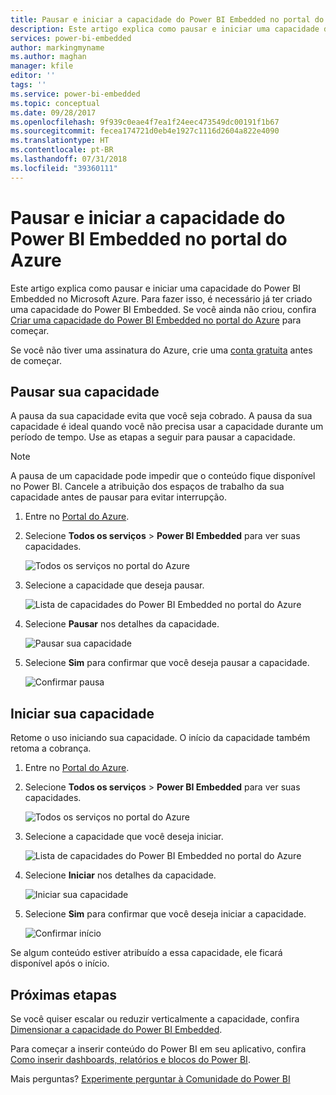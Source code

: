 ```yaml
---
title: Pausar e iniciar a capacidade do Power BI Embedded no portal do Azure | Microsoft Docs
description: Este artigo explica como pausar e iniciar uma capacidade do Power BI Embedded no Microsoft Azure.
services: power-bi-embedded
author: markingmyname
ms.author: maghan
manager: kfile
editor: ''
tags: ''
ms.service: power-bi-embedded
ms.topic: conceptual
ms.date: 09/28/2017
ms.openlocfilehash: 9f939c0eae4f7ea1f24eec473549dc00191f1b67
ms.sourcegitcommit: fecea174721d0eb4e1927c1116d2604a822e4090
ms.translationtype: HT
ms.contentlocale: pt-BR
ms.lasthandoff: 07/31/2018
ms.locfileid: "39360111"
---
```

# <a name="pause-and-start-your-power-bi-embedded-capacity-in-the-azure-portal"></a>Pausar e iniciar a capacidade do Power BI Embedded no portal do Azure

Este artigo explica como pausar e iniciar uma capacidade do Power BI Embedded no Microsoft Azure. Para fazer isso, é necessário já ter criado uma capacidade do Power BI Embedded. Se você ainda não criou, confira [Criar uma capacidade do Power BI Embedded no portal do Azure](azure-pbie-create-capacity.md) para começar.

Se você não tiver uma assinatura do Azure, crie uma [conta gratuita](https://azure.microsoft.com/free/) antes de começar.

## <a name="pause-your-capacity"></a>Pausar sua capacidade

A pausa da sua capacidade evita que você seja cobrado. A pausa da sua capacidade é ideal quando você não precisa usar a capacidade durante um período de tempo. Use as etapas a seguir para pausar a capacidade.

> [!NOTE]
> A pausa de um capacidade pode impedir que o conteúdo fique disponível no Power BI. Cancele a atribuição dos espaços de trabalho da sua capacidade antes de pausar para evitar interrupção.

1. Entre no [Portal do Azure](https://portal.azure.com/).

2. Selecione **Todos os serviços** > **Power BI Embedded** para ver suas capacidades.

    ![Todos os serviços no portal do Azure](media/azure-pbie-pause-start/azure-portal-more-services.png)

3. Selecione a capacidade que deseja pausar.

    ![Lista de capacidades do Power BI Embedded no portal do Azure](media/azure-pbie-pause-start/azure-portal-capacity-list.png)

4. Selecione **Pausar** nos detalhes da capacidade.

    ![Pausar sua capacidade](media/azure-pbie-pause-start/azure-portal-pause-capacity.png)

5. Selecione **Sim** para confirmar que você deseja pausar a capacidade.

    ![Confirmar pausa](media/azure-pbie-pause-start/azure-portal-confirm-pause.png)

## <a name="start-your-capacity"></a>Iniciar sua capacidade

Retome o uso iniciando sua capacidade. O início da capacidade também retoma a cobrança.

1. Entre no [Portal do Azure](https://portal.azure.com/).

2. Selecione **Todos os serviços** > **Power BI Embedded** para ver suas capacidades.

    ![Todos os serviços no portal do Azure](media/azure-pbie-pause-start/azure-portal-more-services.png)

3. Selecione a capacidade que você deseja iniciar.

    ![Lista de capacidades do Power BI Embedded no portal do Azure](media/azure-pbie-pause-start/azure-portal-capacity-list.png)

4. Selecione **Iniciar** nos detalhes da capacidade.

    ![Iniciar sua capacidade](media/azure-pbie-pause-start/azure-portal-start-capacity.png)

5. Selecione **Sim** para confirmar que você deseja iniciar a capacidade.

    ![Confirmar início](media/azure-pbie-pause-start/azure-portal-confirm-start.png)

Se algum conteúdo estiver atribuído a essa capacidade, ele ficará disponível após o início.

## <a name="next-steps"></a>Próximas etapas

Se você quiser escalar ou reduzir verticalmente a capacidade, confira [Dimensionar a capacidade do Power BI Embedded](azure-pbie-scale-capacity.md).

Para começar a inserir conteúdo do Power BI em seu aplicativo, confira [Como inserir dashboards, relatórios e blocos do Power BI](https://powerbi.microsoft.com/documentation/powerbi-developer-embedding-content/).

Mais perguntas? [Experimente perguntar à Comunidade do Power BI](http://community.powerbi.com/)